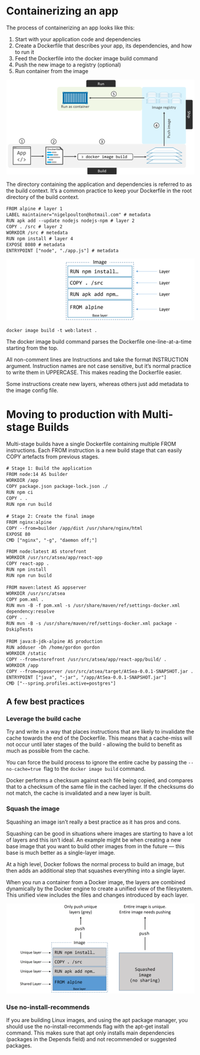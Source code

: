 # Containerizing an app

The process of containerizing an app looks like this:

1. Start with your application code and dependencies
2. Create a Dockerfile that describes your app, its dependencies, and how to run it
3. Feed the Dockerfile into the docker image build command
4. Push the new image to a registry (optional)
5. Run container from the image

<img src='./images/containerizing.png'>

The directory containing the application and dependencies is referred to as the build context. It’s a common practice to keep your Dockerfile in the root directory of the build context.

```
FROM alpine # layer 1
LABEL maintainer="nigelpoulton@hotmail.com" # metadata
RUN apk add --update nodejs nodejs-npm # layer 2
COPY . /src # layer 2
WORKDIR /src # metedata
RUN npm install # layer 4
EXPOSE 8080 # metadata
ENTRYPOINT ["node", "./app.js"] # metadata
```
<img src='./images/dockerfile-layer.png'>

```
docker image build -t web:latest .
```

The docker image build command parses the Dockerfile one-line-at-a-time starting from the top.

All non-comment lines are Instructions and take the format INSTRUCTION argument. Instruction names are not case sensitive, but it’s normal practice to write them in UPPERCASE. This makes reading the Dockerfile easier.

Some instructions create new layers, whereas others just add metadata to the image config file.

# Moving to production with Multi-stage Builds

Multi-stage builds have a single Dockerfile containing multiple FROM instructions. Each FROM instruction is a new build stage that can easily COPY artefacts from previous stages.

```
# Stage 1: Build the application
FROM node:14 AS builder
WORKDIR /app
COPY package.json package-lock.json ./
RUN npm ci
COPY . .
RUN npm run build

# Stage 2: Create the final image
FROM nginx:alpine
COPY --from=builder /app/dist /usr/share/nginx/html
EXPOSE 80
CMD ["nginx", "-g", "daemon off;"]
```

```
FROM node:latest AS storefront
WORKDIR /usr/src/atsea/app/react-app
COPY react-app .
RUN npm install
RUN npm run build

FROM maven:latest AS appserver
WORKDIR /usr/src/atsea
COPY pom.xml .
RUN mvn -B -f pom.xml -s /usr/share/maven/ref/settings-docker.xml dependency:resolve
COPY . .
RUN mvn -B -s /usr/share/maven/ref/settings-docker.xml package -DskipTests

FROM java:8-jdk-alpine AS production
RUN adduser -Dh /home/gordon gordon
WORKDIR /static
COPY --from=storefront /usr/src/atsea/app/react-app/build/ .
WORKDIR /app
COPY --from=appserver /usr/src/atsea/target/AtSea-0.0.1-SNAPSHOT.jar .
ENTRYPOINT ["java", "-jar", "/app/AtSea-0.0.1-SNAPSHOT.jar"]
CMD ["--spring.profiles.active=postgres"]
```

## A few best practices

### Leverage the build cache
Try and write in a way that places instructions that are likely to invalidate the cache towards the end of the Dockerfile. This means that a cache-miss will not occur until later stages of the build - allowing the build to benefit as much as possible from the cache.

You can force the build process to ignore the entire cache by passing the `--no-cache=true `flag to the `docker image build` command.

Docker performs a checksum against each file being copied, and compares that to a checksum of the same file in the cached layer. If the checksums do not match, the cache is invalidated and a new layer is built.

### Squash the image
Squashing an image isn’t really a best practice as it has pros and cons.

Squashing can be good in situations where images are starting to have a lot of layers and this isn’t ideal. An example might be when creating a new base image that you want to build other images from in the future — this base is much better as a single-layer image.

At a high level, Docker follows the normal process to build an image, but then adds an additional step that squashes everything into a single layer.

When you run a container from a Docker image, the layers are combined dynamically by the Docker engine to create a unified view of the filesystem. This unified view includes the files and changes introduced by each layer.

<img src="./images/squashing.png">

### Use no-install-recommends
If you are building Linux images, and using the apt package manager, you should use the no-install-recommends flag with the apt-get install command. This makes sure that apt only installs main dependencies (packages in the Depends field) and not recommended or suggested packages. 